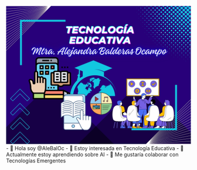 <img src="Portada GitHub.jpg">
- 👋 Hola soy @AleBalOc
- 👀 Estoy interesada en Tecnología Educativa
- 🌱 Actualmente estoy aprendiendo sobre AI
- 💞️ Me gustaría colaborar con Tecnologías Emergentes

<!---
AleBalOc/AleBalOc is a ✨ special ✨ repository because its `README.md` (this file) appears on your GitHub profile.
You can click the Preview link to take a look at your changes.
--->
